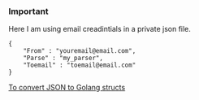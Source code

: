 ### Important

Here I am using email creadintials in a private json file.

```
{
    "From" : "youremail@email.com",
    "Parse" : "my_parser",
    "Toemail" : "toemail@email.com"
}
```

[To convert JSON to Golang structs](https://mholt.github.io/json-to-go/)